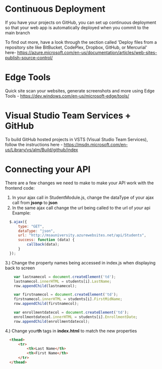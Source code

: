 # Continuous Deployment

If you have your projects on GitHub, you can set up continuous deployment so that your web app is automatically deployed when you commit to the main branch

To find out more, have a look through the section called 'Deploy files from a repository site like BitBucket, CodePlex, Dropbox, GitHub, or Mercurial' here- https://azure.microsoft.com/en-us/documentation/articles/web-sites-publish-source-control/

# Edge Tools

Quick site scan your websites, generate screenshots and more using Edge Tools - https://dev.windows.com/en-us/microsoft-edge/tools/

# Visual Studio Team Services + GitHub

To build GitHub hosted projects in VSTS (Visual Studio Team Services), follow the instructions here - https://msdn.microsoft.com/en-us/Library/vs/alm/Build/github/index

# Connecting your API

There are a few changes we need to make to make your API work with the frontend code:

1. In your ajax call in StudentModule.js, change the dataType of your ajax call from **jsonp** to **json**
2. In the same ajax call change the url being called to the url of *your* api
Example:
```javascript
  $.ajax({
      type: "GET",
      dataType: "json",
      url: "http://msauniversity.azurewebsites.net/api/Students",
      success: function (data) {
          callback(data);
      }
  });
```

3.) Change the property names being accessed in index.js when displaying back to screen
```javascript
    var lastnamecol = document.createElement('td');
    lastnamecol.innerHTML = students[i].LastName;
    row.appendChild(lastnamecol);

    var firstnamecol = document.createElement('td');
    firstnamecol.innerHTML = students[i].FirstMidName;
    row.appendChild(firstnamecol);

    var enrollmentdatecol = document.createElement('td');
    enrollmentdatecol.innerHTML = students[i].EnrollmentDate;
    row.appendChild(enrollmentdatecol);
```

4.) Change your**th** tags in **index.html** to match the new properties
```HTML
  <thead>
      <tr>
          <th>Last Name</th>
          <th>First Name</th>
      </tr>       
  </thead>
````
